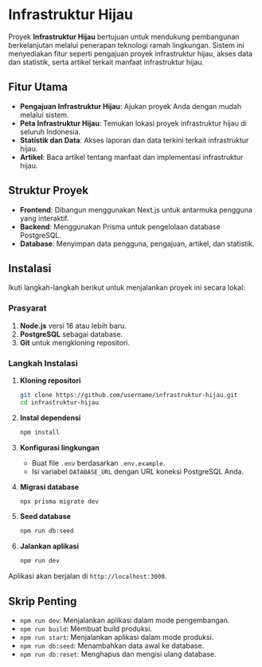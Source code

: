 # Infrastruktur Hijau

Proyek **Infrastruktur Hijau** bertujuan untuk mendukung pembangunan berkelanjutan melalui penerapan teknologi ramah lingkungan. Sistem ini menyediakan fitur seperti pengajuan proyek infrastruktur hijau, akses data dan statistik, serta artikel terkait manfaat infrastruktur hijau.

## Fitur Utama
- **Pengajuan Infrastruktur Hijau**: Ajukan proyek Anda dengan mudah melalui sistem.
- **Peta Infrastruktur Hijau**: Temukan lokasi proyek infrastruktur hijau di seluruh Indonesia.
- **Statistik dan Data**: Akses laporan dan data terkini terkait infrastruktur hijau.
- **Artikel**: Baca artikel tentang manfaat dan implementasi infrastruktur hijau.

## Struktur Proyek
- **Frontend**: Dibangun menggunakan Next.js untuk antarmuka pengguna yang interaktif.
- **Backend**: Menggunakan Prisma untuk pengelolaan database PostgreSQL.
- **Database**: Menyimpan data pengguna, pengajuan, artikel, dan statistik.

## Instalasi

Ikuti langkah-langkah berikut untuk menjalankan proyek ini secara lokal:

### Prasyarat
1. **Node.js** versi 16 atau lebih baru.
2. **PostgreSQL** sebagai database.
3. **Git** untuk mengkloning repositori.

### Langkah Instalasi
1. **Kloning repositori**
   ```bash
   git clone https://github.com/username/infrastruktur-hijau.git
   cd infrastruktur-hijau
   ```

2. **Instal dependensi**
   ```bash
   npm install
   ```

3. **Konfigurasi lingkungan**
   - Buat file `.env` berdasarkan `.env.example`.
   - Isi variabel `DATABASE_URL` dengan URL koneksi PostgreSQL Anda.

4. **Migrasi database**
   ```bash
   npx prisma migrate dev
   ```

5. **Seed database**
   ```bash
   npm run db:seed
   ```

6. **Jalankan aplikasi**
   ```bash
   npm run dev
   ```

Aplikasi akan berjalan di `http://localhost:3000`.

## Skrip Penting
- `npm run dev`: Menjalankan aplikasi dalam mode pengembangan.
- `npm run build`: Membuat build produksi.
- `npm run start`: Menjalankan aplikasi dalam mode produksi.
- `npm run db:seed`: Menambahkan data awal ke database.
- `npm run db:reset`: Menghapus dan mengisi ulang database.